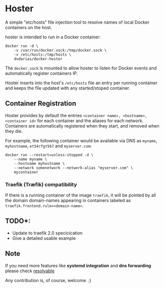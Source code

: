 # Hoster

A simple "etc/hosts" file injection tool to resolve names of local Docker containers on the host.

hoster is intended to run in a Docker container:

    docker run -d \
        -v /var/run/docker.sock:/tmp/docker.sock \
        -v /etc/hosts:/tmp/hosts \
        dvdarias/docker-hoster

The `docker.sock` is mounted to allow hoster to listen for Docker events and automatically register containers IP.

Hoster inserts into the host's `/etc/hosts` file an entry per running container and keeps the file updated with any started/stoped container.

## Container Registration

Hoster provides by default the entries `<container name>, <hostname>, <container id>` for each container and the aliases for each network. Containers are automatically registered when they start, and removed when they die.

For example, the following container would be available via DNS as `myname`, `myhostname`, `et54rfgt567` and `myserver.com`:

    docker run --restart=unless-stopped -d \
        --name myname \
        --hostname myhostname \
        --network somenetwork --network-alias "myserver.com" \
        mycontainer

### Traefik (Træfik) compatibility
If there is a running container of the image `traefik`, it will be pointed by all the domain domain-names appearing in containers labeled as `traefik.frontend.rule=<domain-name>`.

## TODO*:
* Update to traefik 2.0 specicication
* Give a detailed usable example


## Note

If you need more features like **systemd integration** and **dns forwarding** please check [resolvable](https://hub.docker.com/r/mgood/resolvable/)

Any contribution is, of course, welcome. ;)
